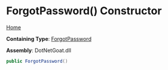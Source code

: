 # ForgotPassword\(\) Constructor

[Home](../../../../../README.md)

**Containing Type**: [ForgotPassword](../README.md)

**Assembly**: DotNetGoat\.dll

```csharp
public ForgotPassword()
```


